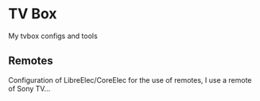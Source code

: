 # TV Box
My tvbox configs and tools

## Remotes
Configuration of LibreElec/CoreElec for the use of remotes, I use a remote of Sony TV...
